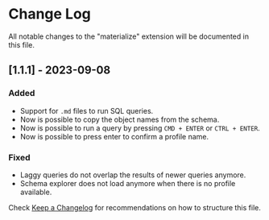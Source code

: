 # Change Log

All notable changes to the "materialize" extension will be documented in this file.

## [1.1.1] - 2023-09-08

### Added
- Support for `.md` files to run SQL queries.
- Now is possible to copy the object names from the schema.
- Now is possible to run a query by pressing `CMD + ENTER` or `CTRL + ENTER`.
- Now is possible to press enter to confirm a profile name.

### Fixed
- Laggy queries do not overlap the results of newer queries anymore.
- Schema explorer does not load anymore when there is no profile available.

Check [Keep a Changelog](http://keepachangelog.com/) for recommendations on how to structure this file.